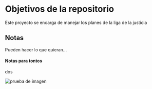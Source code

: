 # Objetivos de la repositorio

Este proyecto se encarga de manejar los planes de la liga de la justicia


## Notas
Pueden hacer lo que quieran...


#### Notas para tontos
dos

![prueba de imagen](https://pm1.narvii.com/6593/b73c2aded70a57715e236599326a4eb1bb0229e6_hq.jpg)
